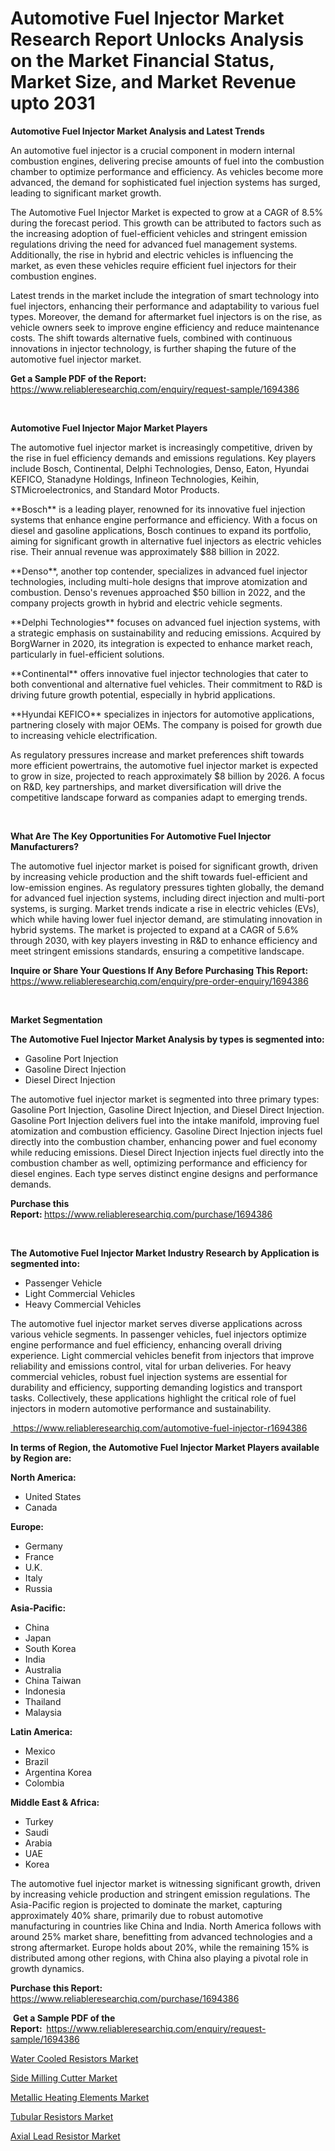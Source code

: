 <p><h1>Automotive Fuel Injector Market Research Report Unlocks Analysis on the Market Financial Status, Market Size, and Market Revenue upto 2031</h1></p><p><strong>Automotive Fuel Injector Market Analysis and Latest Trends</strong></p>
<p><p>An automotive fuel injector is a crucial component in modern internal combustion engines, delivering precise amounts of fuel into the combustion chamber to optimize performance and efficiency. As vehicles become more advanced, the demand for sophisticated fuel injection systems has surged, leading to significant market growth.</p><p>The Automotive Fuel Injector Market is expected to grow at a CAGR of 8.5% during the forecast period. This growth can be attributed to factors such as the increasing adoption of fuel-efficient vehicles and stringent emission regulations driving the need for advanced fuel management systems. Additionally, the rise in hybrid and electric vehicles is influencing the market, as even these vehicles require efficient fuel injectors for their combustion engines.</p><p>Latest trends in the market include the integration of smart technology into fuel injectors, enhancing their performance and adaptability to various fuel types. Moreover, the demand for aftermarket fuel injectors is on the rise, as vehicle owners seek to improve engine efficiency and reduce maintenance costs. The shift towards alternative fuels, combined with continuous innovations in injector technology, is further shaping the future of the automotive fuel injector market.</p></p>
<p><strong>Get a Sample PDF of the Report:&nbsp;</strong> <a href="https://www.reliableresearchiq.com/enquiry/request-sample/1694386?utm_campaign=1581&utm_medium=2&utm_source=Github&utm_content=ia&utm_term=17122024&utm_id=automotive-fuel-injector">https://www.reliableresearchiq.com/enquiry/request-sample/1694386</a></p>
<p>&nbsp;</p>
<p><strong>Automotive Fuel Injector Major Market Players</strong></p>
<p><p>The automotive fuel injector market is increasingly competitive, driven by the rise in fuel efficiency demands and emissions regulations. Key players include Bosch, Continental, Delphi Technologies, Denso, Eaton, Hyundai KEFICO, Stanadyne Holdings, Infineon Technologies, Keihin, STMicroelectronics, and Standard Motor Products.</p><p>**Bosch** is a leading player, renowned for its innovative fuel injection systems that enhance engine performance and efficiency. With a focus on diesel and gasoline applications, Bosch continues to expand its portfolio, aiming for significant growth in alternative fuel injectors as electric vehicles rise. Their annual revenue was approximately $88 billion in 2022.</p><p>**Denso**, another top contender, specializes in advanced fuel injector technologies, including multi-hole designs that improve atomization and combustion. Denso's revenues approached $50 billion in 2022, and the company projects growth in hybrid and electric vehicle segments.</p><p>**Delphi Technologies** focuses on advanced fuel injection systems, with a strategic emphasis on sustainability and reducing emissions. Acquired by BorgWarner in 2020, its integration is expected to enhance market reach, particularly in fuel-efficient solutions.</p><p>**Continental** offers innovative fuel injector technologies that cater to both conventional and alternative fuel vehicles. Their commitment to R&D is driving future growth potential, especially in hybrid applications.</p><p>**Hyundai KEFICO** specializes in injectors for automotive applications, partnering closely with major OEMs. The company is poised for growth due to increasing vehicle electrification.</p><p>As regulatory pressures increase and market preferences shift towards more efficient powertrains, the automotive fuel injector market is expected to grow in size, projected to reach approximately $8 billion by 2026. A focus on R&D, key partnerships, and market diversification will drive the competitive landscape forward as companies adapt to emerging trends.</p></p>
<p>&nbsp;</p>
<p><strong>What Are The Key Opportunities For Automotive Fuel Injector Manufacturers?</strong></p>
<p><p>The automotive fuel injector market is poised for significant growth, driven by increasing vehicle production and the shift towards fuel-efficient and low-emission engines. As regulatory pressures tighten globally, the demand for advanced fuel injection systems, including direct injection and multi-port systems, is surging. Market trends indicate a rise in electric vehicles (EVs), which while having lower fuel injector demand, are stimulating innovation in hybrid systems. The market is projected to expand at a CAGR of 5.6% through 2030, with key players investing in R&D to enhance efficiency and meet stringent emissions standards, ensuring a competitive landscape.</p></p>
<p><strong>Inquire or Share Your Questions If Any Before Purchasing This Report:</strong> <a href="https://www.reliableresearchiq.com/enquiry/pre-order-enquiry/1694386?utm_campaign=1581&utm_medium=2&utm_source=Github&utm_content=ia&utm_term=17122024&utm_id=automotive-fuel-injector">https://www.reliableresearchiq.com/enquiry/pre-order-enquiry/1694386</a></p>
<p>&nbsp;</p>
<p><strong>Market Segmentation</strong></p>
<p><strong>The Automotive Fuel Injector Market Analysis by types is segmented into:</strong></p>
<p><ul><li>Gasoline Port Injection</li><li>Gasoline Direct Injection</li><li>Diesel Direct Injection</li></ul></p>
<p><p>The automotive fuel injector market is segmented into three primary types: Gasoline Port Injection, Gasoline Direct Injection, and Diesel Direct Injection. Gasoline Port Injection delivers fuel into the intake manifold, improving fuel atomization and combustion efficiency. Gasoline Direct Injection injects fuel directly into the combustion chamber, enhancing power and fuel economy while reducing emissions. Diesel Direct Injection injects fuel directly into the combustion chamber as well, optimizing performance and efficiency for diesel engines. Each type serves distinct engine designs and performance demands.</p></p>
<p><strong>Purchase this Report:&nbsp;</strong><a href="https://www.reliableresearchiq.com/purchase/1694386?utm_campaign=1581&utm_medium=2&utm_source=Github&utm_content=ia&utm_term=17122024&utm_id=automotive-fuel-injector">https://www.reliableresearchiq.com/purchase/1694386</a></p>
<p>&nbsp;</p>
<p><strong>The Automotive Fuel Injector Market Industry Research by Application is segmented into:</strong></p>
<p><ul><li>Passenger Vehicle</li><li>Light Commercial Vehicles</li><li>Heavy Commercial Vehicles</li></ul></p>
<p><p>The automotive fuel injector market serves diverse applications across various vehicle segments. In passenger vehicles, fuel injectors optimize engine performance and fuel efficiency, enhancing overall driving experience. Light commercial vehicles benefit from injectors that improve reliability and emissions control, vital for urban deliveries. For heavy commercial vehicles, robust fuel injection systems are essential for durability and efficiency, supporting demanding logistics and transport tasks. Collectively, these applications highlight the critical role of fuel injectors in modern automotive performance and sustainability.</p></p>
<p><a href="https://www.reliableresearchiq.com/automotive-fuel-injector-r1694386?utm_campaign=1581&utm_medium=2&utm_source=Github&utm_content=ia&utm_term=17122024&utm_id=automotive-fuel-injector">&nbsp;https://www.reliableresearchiq.com/automotive-fuel-injector-r1694386</a></p>
<p><strong>In terms of Region, the Automotive Fuel Injector Market Players available by Region are:</strong></p>
<p>
    <p> <strong> North America: </strong>
        <ul>
            <li>United States</li>
            <li>Canada</li>
        </ul>
        </p> 
    <p> <strong> Europe: </strong>
        <ul>
            <li>Germany</li>
            <li>France</li>
            <li>U.K.</li>
            <li>Italy</li>
            <li>Russia</li>
        </ul>
        </p> 
    <p> <strong> Asia-Pacific: </strong>
        <ul>
            <li>China</li>
            <li>Japan</li>
            <li>South Korea</li>
            <li>India</li>
            <li>Australia</li>
            <li>China Taiwan</li>
            <li>Indonesia</li>
            <li>Thailand</li>
            <li>Malaysia</li>
        </ul>
        </p> 
    <p> <strong> Latin America: </strong>
        <ul>
            <li>Mexico</li>
            <li>Brazil</li>
            <li>Argentina Korea</li>
            <li>Colombia</li>
        </ul>
        </p> 
    <p> <strong> Middle East & Africa: </strong>
        <ul>
            <li>Turkey</li>
            <li>Saudi</li>
            <li>Arabia</li>
            <li>UAE</li>
            <li>Korea</li>
        </ul>
    </p>
    </p>
<p><p>The automotive fuel injector market is witnessing significant growth, driven by increasing vehicle production and stringent emission regulations. The Asia-Pacific region is projected to dominate the market, capturing approximately 40% share, primarily due to robust automotive manufacturing in countries like China and India. North America follows with around 25% market share, benefitting from advanced technologies and a strong aftermarket. Europe holds about 20%, while the remaining 15% is distributed among other regions, with China also playing a pivotal role in growth dynamics.</p></p>
<p><strong>Purchase this Report: </strong><a href="https://www.reliableresearchiq.com/purchase/1694386?utm_campaign=1581&utm_medium=2&utm_source=Github&utm_content=ia&utm_term=17122024&utm_id=automotive-fuel-injector">https://www.reliableresearchiq.com/purchase/1694386</a></p>
<p>&nbsp;<strong>Get a Sample PDF of the Report:&nbsp;&nbsp;</strong><a href="https://www.reliableresearchiq.com/enquiry/request-sample/1694386?utm_campaign=1581&utm_medium=2&utm_source=Github&utm_content=ia&utm_term=17122024&utm_id=automotive-fuel-injector">https://www.reliableresearchiq.com/enquiry/request-sample/1694386</a></p>
<p><strong></strong></p>
<p><p><a href="https://www.linkedin.com/pulse/water-cooled-resistors-market-evolution-42-cagr-key-trends-sar3e?utm_campaign=1581&utm_medium=2&utm_source=Github&utm_content=ia&utm_term=17122024&utm_id=automotive-fuel-injector">Water Cooled Resistors Market</a></p><p><a href="https://www.linkedin.com/pulse/according-latest-trend-analysis-side-milling-cutter-market-yquqf?utm_campaign=1581&utm_medium=2&utm_source=Github&utm_content=ia&utm_term=17122024&utm_id=automotive-fuel-injector">Side Milling Cutter Market</a></p><p><a href="https://www.linkedin.com/pulse/market-demand-revenue-analysis-metallic-heating-elements-projected-ac5zc?utm_campaign=1581&utm_medium=2&utm_source=Github&utm_content=ia&utm_term=17122024&utm_id=automotive-fuel-injector">Metallic Heating Elements Market</a></p><p><a href="https://www.linkedin.com/pulse/strong-growth-anticipated-global-tubular-resistors-market-peb2e?utm_campaign=1581&utm_medium=2&utm_source=Github&utm_content=ia&utm_term=17122024&utm_id=automotive-fuel-injector">Tubular Resistors Market</a></p><p><a href="https://www.linkedin.com/pulse/a-mkt-nova-vc8zf?utm_campaign=1581&utm_medium=2&utm_source=Github&utm_content=ia&utm_term=17122024&utm_id=automotive-fuel-injector">Axial Lead Resistor Market</a></p></p>